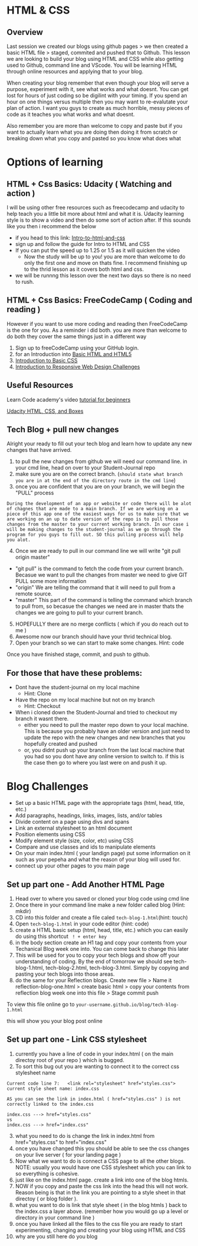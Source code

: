 # HTML & CSS

## Overview
Last session we created our blogs using github pages > we then created a basic HTML file > staged, commited and pushed that to Github. This lesson we are looking to build your blog using HTML and CSS while also getting used to Github, command line and VScode. You will be learning HTML through online resources and applying that to your blog.

When creating your blog remember that even though your blog will serve a purpose, experiment with it, see what works and what doesnt. You can get lost for hours of just coding so be digilint with your timing. If you spend an hour on one things versus multiple then you may want to re-evalutate your plan of action. I want you guys to create as much horrible, messy pieces of code as it teaches you what works and what doesnt.

Also remember you are more than welcome to copy and paste but if you want to actually learn what you are doing then doing it from scratch or breaking down what you copy and pasted so you know what does what

# Options of learning
## HTML + Css Basics: Udacity ( Watching and action )
I will be using other free resources such as freecodecamp and udacity to help teach you a little bit more about html and what it is. Udacity learning style is to show a video and then do some sort of action after. If this sounds like you then i recommend the below

 - if you head to this link: [Intro-to-html-and-css](https://www.udacity.com/course/intro-to-html-and-css--ud001)
 - sign up and follow the guide for Intro to HTML and CSS
 - If you can put the speed up to 1.25 or 1.5 as it will quicken the video
    - Now the study will be up to you! you are more than welcome to do only the first one and move on thats fine. I recommend finishing up to the thrid lesson as it covers both html and css.
 - we will be runnng this lesson over the next two days so there is no need to rush. 

## HTML + Css Basics: FreeCodeCamp ( Coding and reading )
However if you want to use more coding and reading then FreeCodeCamp is the one for you. As a reminder i did both. you are more than welcome to do both they cover the same things just in a different way

1. Sign up to freeCodeCamp using your GitHub login. 
2. for an Introduction into [Basic HTML and HTML5](https://learn.freecodecamp.org/responsive-web-design/basic-html-and-html5)  
3. [Introduction to Basic CSS](https://learn.freecodecamp.org/responsive-web-design/basic-css)  
5. [Introduction to Responsive Web Design Challenges](https://learn.freecodecamp.org/responsive-web-design/responsive-web-design-principles/)

## Useful Resources 

Learn Code academy's video [tutorial for beginners](https://www.youtube.com/watch?v=3JluqTojuME&list=PLoYCgNOIyGAB_8_iq1cL8MVeun7cB6eNc&index=1) 

[Udacity HTML, CSS, and Boxes](https://classroom.udacity.com/courses/ud304) 




## Tech Blog + pull new changes 
Alright your ready to fill out your tech blog and learn how to update any new changes that have arrived.

1. to pull the new changes from github we will need our command line. in your cmd line, head on over to your Student-Journal repo
2. make sure you are on the correct branch. (`should state what branch you are in at the end of the directory route in the cmd line`)
3. once you are confident that you are on your branch, we will begin the "PULL" process
```
During the development of an app or website or code there will be alot of chagnes that are made to a main branch. If we are working on a piece of this app one of the easiest ways for us to make sure that we are working on an up to date version of the repo is to pull those changes from the master to your current working branch. In our case i will be making changes to the student-journal as we go through the program for you guys to fill out. SO this pulling process will help you alot.
```
4. Once we are ready to pull in our command line we will write 
"git pull origin master"
- "git pull" is the command to fetch the code from your current branch. Becasue we want to pull the changes from master we need to give GIT PULL some more information
- "origin" We are telling the command that it will need to pull from a remote source.
- "master" This part of the command is telling the command which branch to pull from, so becasue the changes we need are in master thats the changes we are going to pull to your current branch.
5. HOPEFULLY there are no merge conflicts ( which if you do reach out to me )
6. Awesome now our branch should have your thrid technical blog.
7. Open your branch so we can start to make some changes. Hint: code

Once you have finished stage, commit, and push to github.

## For those that have these problems:
- Dont have the student-journal on my local machine
    - Hint: Clone
- Have the repo on my local machine but not on my branch 
    - Hint: Checkout
- When i cloned down the Student-Journal and tried to checkout my branch it wasnt there.
    - either you need to pull the master repo down to your local machine. This is because you probably have an older version and just need to update the repo with the new changes and new branches that you hopefully created and pushed
    - or, you didnt push up your branch from the last local machine that you had so you dont have any online version to switch to. if this is the case then go to where you last were on and push it up.


# Blog Challenges
- Set up a basic HTML page with the appropriate tags (html, head, title, etc.)  
- Add paragraphs, headings, links, images, lists, and/or tables  
- Divide content on a page using divs and spans  
- Link an external stylesheet to an html document  
- Position elements using CSS  
- Modify element style (size, color, etc) using CSS  
- Compare and use classes and ids to manipulate elements  
- On your main index.html ( your landign page) put some information on it such as your pepeha and what the reason of your blog will used for.
- connect up your other pages to you main page

## Set up part one - Add Another HTML Page
1. Head over to where you saved or cloned your blog code using cmd line
2. Once there in your command line make a new folder called blog (Hint: mkdir)
2. CD into this folder and create a file caled `tech-blog-1.html`(hint: touch)
3. Open `tech-blog-1.html` in your code editor (hint: code)
4. create a HTML basic setup (html, head, title, etc.) which you can easily do using this shortcut ` ! + enter key`
5. in the body section create an H1 tag and copy your contents from your Techanical Blog week one into.  You can come back to change this later
6. This will be used for you to copy your tech blogs and show off your understanding of coding. By the end of tomorrow we should see tech-blog-1.html, tech-blog-2.html, tech-blog-3.html. Simply by copying and pasting your tech blogs into those areas.
7. do the same for your Reflection blogs. Create new file > Name it reflection-blog-one.html > create basic html > copy your contents from reflection blog week one into this file > Stage commit push

To view this file online go to `your-username.github.io/blog/tech-blog-1.html`

this will show you your blog post online


## Set up part one - Link CSS stylesheet
1. currently you have a line of code in your index.html ( on the main directoy root of your repo ) which is bugged. 
2. To sort this bug out you are wanting to connect it to the correct css stylesheet name
``` 
Current code line 7:   <link rel="stylesheet" href="styles.css">
current style sheet name: index.css

AS you can see the link in index.html ( href="styles.css" ) is not correctly linked to the index.css 

index.css ---> href="styles.css" 
vs 
index.css ---> href="index.css"
```
3. what you need to do is change the link in index.html from href="styles.css" to href="index.css"
4. once you have changed this you should be able to see the css changes on your live server ( for your landing page )
5. Now what we want to do is connect a CSS page to all the other blogs. NOTE: usually you would have one CSS stylesheet which you can link to so everything is cohesive. 
6. just like on the index.html page. create a link into one of the blog htmls.
7. NOW if you copy and paste the css link into the head this will not work. Reason being is that in the link you are pointing to a style sheet in that directoy ( or blog folder ).
8. what you want to do is link that style sheet ( in the blog htmls ) back to the index.css a layer above. (remember how you would go up a level or directory in your command line )
9. once you have linked all the files to the css file you are ready to start experimenting, changing and creating your blog using HTML and CSS
10. why are you still here do you blog



